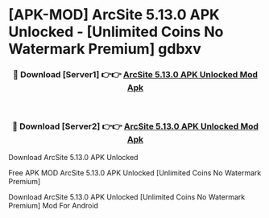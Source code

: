 # [APK-MOD] ArcSite 5.13.0 APK Unlocked - [Unlimited Coins No Watermark Premium] gdbxv



<div align="center">
<h3>🔴 Download [Server1] 👉👉 <a href="https://momento.my/?title=ArcSite_5.13.0_APK_Unlocked">ArcSite 5.13.0 APK Unlocked Mod Apk</a></h3><br>

<h3>🔴 Download [Server2] 👉👉 <a href="https://momento.my/?title=ArcSite_5.13.0_APK_Unlocked">ArcSite 5.13.0 APK Unlocked Mod Apk</a></h3>
</div>



Download ArcSite 5.13.0 APK Unlocked 

Free APK MOD ArcSite 5.13.0 APK Unlocked [Unlimited Coins No Watermark Premium]

Download ArcSite 5.13.0 APK Unlocked [Unlimited Coins No Watermark Premium] Mod For Android
